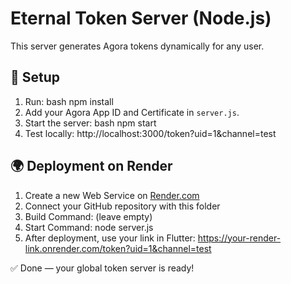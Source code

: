 # Eternal Token Server (Node.js)

This server generates Agora tokens dynamically for any user.

## 🚀 Setup

1. Run:
   bash
   npm install
2. Add your Agora App ID and Certificate in `server.js`.
3. Start the server:
   bash
   npm start
4. Test locally:
   http://localhost:3000/token?uid=1&channel=test

## 🌍 Deployment on Render

1. Create a new Web Service on [Render.com](https://render.com)
2. Connect your GitHub repository with this folder
3. Build Command: (leave empty)
4. Start Command:
   node server.js
5. After deployment, use your link in Flutter:
   https://your-render-link.onrender.com/token?uid=1&channel=test

✅ Done — your global token server is ready!